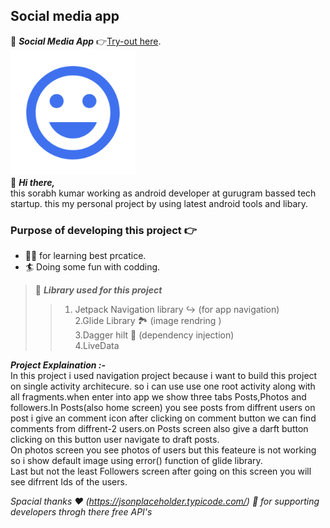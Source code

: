 ## Social media app <br>
📱  ***Social Media App***  👉[Try-out here](https://drive.google.com/file/d/1zFj6BTBe6s_aA-wWKXp-RH19vizLLR_W/view?usp=drivesdk).</br>
 <img src="https://github.com/Sorabhkumar-dev/social-media-app/blob/master/app/src/main/ic_launcher-playstore.png" alt="Social Media App" height="200"/></br>
👋 ***Hi there,***<br>
this sorabh kumar working as android developer at gurugram bassed tech startup. this my personal project by using latest android tools and libary.<br>
### Purpose of developing this project 👉<br>
- 🧑‍🏫 for learning best prcatice. <br>
- 🏄 Doing some fun with codding.<br>
> 📱 ***Library used for this project***
>> 1. Jetpack Navigation library ↪️ (for app navigation) <br>
>> 2.Glide Library 🏞 (image rendring ) <br>
>> 3.Dagger hilt 🔪 (dependency injection) <br>
>> 4.LiveData <br>

***Project Explaination :-***<br>
In this project i used navigation project because i want to build this project on single activity architecure. so i can use use one root activity along with all fragments.when enter into app we show three tabs Posts,Photos and followers.In Posts(also home screen) you see posts from diffrent users on post i give an comment icon after clicking on comment button we can find comments from diffrent-2 users.on Posts screen also give a darft button clicking on this button user navigate to draft posts.<br>
On photos screen you see photos of users but this feateure is not working so i show default image using error() function of glide library.<br>
Last but not the least Followers screen after going on this screen  you will see difrrent Ids of the users.<br>


***Spacial thanks* ❤️ (https://jsonplaceholder.typicode.com/)* 🙏 for supporting developers throgh there free API's* 
